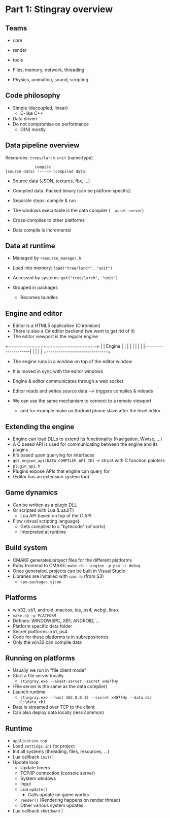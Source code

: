 # Part 1: Stingray overview



## Teams

* core
* render
* tools

* Files, memory, network, threading
* Physics, animation, sound, scripting



## Code philosophy

* Simple (decoupled, linear)
  * C-like C++
* Data driven
* Do not compromise on performance
  * O(N) mostly


## Data pipeline overview

Resources: `trees/larch.unit` (name.type)

                 compile
    [source data] -----> [compiled data]

* Source data (JSON, textures, fbx, ...)
* Compiled data: Packed binary (can be platform specific)
* Separate steps: compile & run

* The windows executable is the data compiler (`--asset-server`)
* Cross-compiles to other platforms
* Data compile is incremental



## Data at runtime

* Managed by `resource_manager.h`
* Load into memory: `load("tree/larch", "unit")`
* Accessed by systems: `get("tree/larch", "unit")`

* Grouped in packages
  * Becomes bundles



## Engine and editor

* Editor is a HTML5 application (Chromium)
* There is also a C# editor backend (we want to get rid of it)
* The editor viewport is the regular engine

+==============================+
|        | Engine              |
|        |                     |
|        |                     |
|        |---------------------|
|                              |
|                              |
+------------------------------+

* The engine runs in a window on top of the editor window
* It is moved in sync with the editor windows
* Engine & editor communicates through a web socket
* Editor reads and writes source data --> triggers compiles & reloads

* We can use the same mechanism to connect to a remote viewport
   * and for example make an Android phone slave after the level editor



## Extending the engine

* Engine can load DLLs to extend its functionality (Navigation, Wwise, ...)
* A C based API is used for communicating between the engine and its plugins
* It's based upon querying for interfaces
* `get_engine_api(DATA_COMPILER_API_ID)` -> struct with C function pointers
* `plugin_api.h`
* Plugins expose APIs that engine can query for
* (Editor has an extension system too)



## Game dynamics

* Can be written as a plugin DLL
* Or scripted with Lua (LuaJIT)
  * Lua API based on top of the C API
* Flow (visual scripting language)
  * Gets compiled to a "bytecode" (of sorts)
  * Interpreted at runtime



## Build system

* CMAKE generates project files for the different platforms
* Ruby frontend to CMAKE: `make.rb --engine -p ps4 -c debug`
* Once generated, projects can be built in Visual Studio
* Libraries are installed with `spm.rb` (from S3)
  * `spm-packages.sjson`


## Platforms

* win32, xb1, android, macosx, ios, ps4, webgl, linux
* `make.rb -p PLATFORM`
* Defines: WINDOWSPC, XB1, ANDROID, ...
* Platform specific data folder
* Secret platforms: xb1, ps4
* Code for these platforms is in subrepositories
* Only the win32 can compile data



## Running on platforms

* Usually we run in "file client mode"
* Start a file server locally
  * `stingray.exe --asset-server -secret xHG7fHy`
* (File server is the same as the data compiler)
* Launch runtime
  * `stingray.exe --host 162.0.0.15 --secret xHG7fHy --data-dir C:\data_xb1`
* Data is streamed over TCP to the client
* Can also deploy data locally (less common)


## Runtime

* `application.cpp`
* Load `settings.ini` for project
* Init all systems (threading, files, resources, ...)
* Lua callback `init()`
* Update loop
  * Update timers
  * TCP/IP connection (console server)
  * System windows
  * Input
  * Lua `update()`
    * Calls update on game worlds
  * `render()` (Rendering happens on render thread)
  * Other various system updates
* Lua callback `shutdown()`
